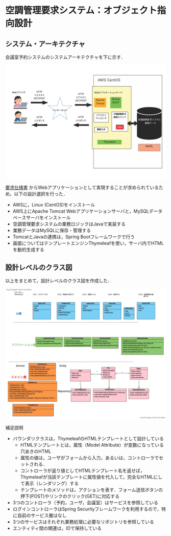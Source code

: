 # 空調管理要求システム：オブジェクト指向設計


## システム・アーキテクチャ
会議室予約システムのシステムアーキテクチャを下に示す．

![](img/system_architecture.jpg)

[要求仕様書](../requirement/README.md) からWebアプリケーションとして実現することが求められているため，以下の設計選択を行った．
- AWSに，Linux (CentOS)をインストール
- AWS上にApache Tomcat Webアプリケーションサーバと，MySQLデータベースサーバをインストール
- 空調管理要求システムの業務ロジックはJavaで実装する
- 業務データはMySQLに保存・管理する
- TomcatとJavaの連携は，Spring Bootフレームワークで行う
- 画面についてはテンプレートエンジンThymeleafを使い，サーバ内でHTMLを動的生成する


## 設計レベルのクラス図

以上をまとめて，設計レベルのクラス図を作成した．

![](img/class_final.jpg)

補足説明
- バウンダリクラスは，ThymeleafのHTMLテンプレートとして設計している
    - HTMLテンプレートとは，属性（Model Attribute）が変数になっている穴あきのHTML
    - 属性の値は，ユーザがフォームから入力，あるいは，コントローラでセットされる．
    - コントローラが返り値としてHTMLテンプレート名を返せば，Thymeleafが当該テンプレートに属性値を代入して，完全なHTMLにして表示（レンダリング）する
    - テンプレートのメソッドは，アクションを表す．フォーム送信ボタンの押下(POST)やリンクのクリック(GET)に対応する
- 3つのコントローラ（予約，ユーザ，会議室）はサービスを参照している
- ログインコントローラはSpring Securityフレームワークを利用するので，特に自前のサービス層はなし
- 3つのサービスはそれぞれ業務処理に必要なリポジトリを参照している
- エンティティ間の関連は，IDで保持している



